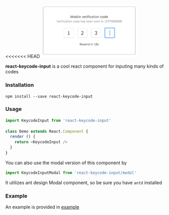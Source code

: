 <<<<<<< HEAD
<img src="https://github.com/paiyou-network/react-keycode-input/raw/master/screenshot/screen.png" width="300px" />

**react-keycode-input** is a cool react component for inputing many kinds of codes

### Installation

```
npm install --save react-keycode-input
```

### Usage

```js
import KeycodeInput from 'react-keycode-input'

class Demo extends React.Component {
  render () {
    return <KeycodeInput />
  }
}
```

You can also use the modal version of this component by

```js
import KeycodeInputModal from 'react-keycode-input/modal'
```

It utilizes ant design Modal component, so be sure you have `antd` installed


### Example

An example is provided in [example](https://github.com/paiyou-network/react-keycode-input/tree/master/example)
